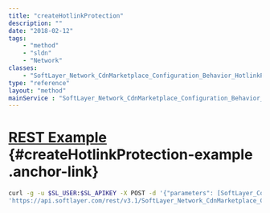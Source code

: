 ```yaml
---
title: "createHotlinkProtection"
description: ""
date: "2018-02-12"
tags:
    - "method"
    - "sldn"
    - "Network"
classes:
    - "SoftLayer_Network_CdnMarketplace_Configuration_Behavior_HotlinkProtection"
type: "reference"
layout: "method"
mainService : "SoftLayer_Network_CdnMarketplace_Configuration_Behavior_HotlinkProtection"
---
```


# [REST Example](#createHotlinkProtection-example) <a href="/article/rest/"><i class="fas fa-question"></i></a> {#createHotlinkProtection-example .anchor-link} 
```bash
curl -g -u $SL_USER:$SL_APIKEY -X POST -d '{"parameters": [SoftLayer_Container_Network_CdnMarketplace_Configuration_Input]}' \
'https://api.softlayer.com/rest/v3.1/SoftLayer_Network_CdnMarketplace_Configuration_Behavior_HotlinkProtection/createHotlinkProtection'
```
